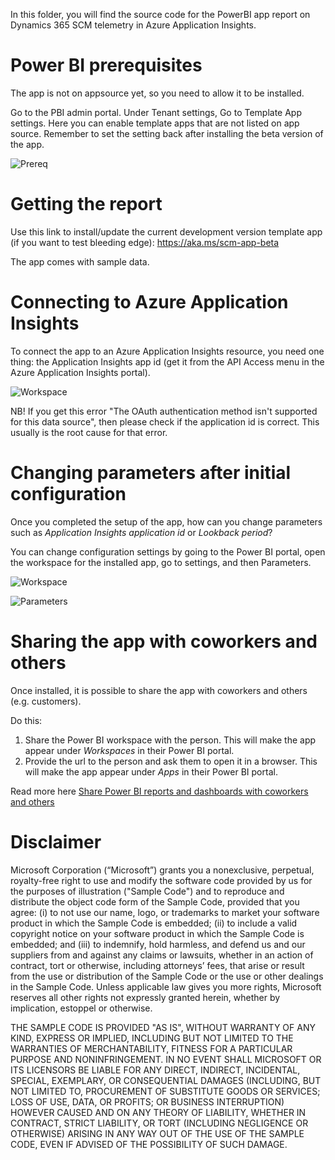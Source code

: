 In this folder, you will find the source code for the PowerBI app report on Dynamics 365 SCM telemetry in Azure Application Insights. 

# Power BI prerequisites
The app is not on appsource yet, so you need to allow it to be installed. 

Go to the PBI admin portal.
Under Tenant settings, Go to Template App settings. Here you can enable template apps that are not listed on app source.
Remember to set the setting back after installing the beta version of the app.

![Prereq](../../../images/power-bi-prereq.png)

# Getting the report
Use this link to install/update the current development version template app (if you want to test bleeding edge): https://aka.ms/scm-app-beta 

The app comes with sample data.

# Connecting to Azure Application Insights
To connect the app to an Azure Application Insights resource, you need one thing: the Application Insights app id (get it from the API Access menu in the Azure Application Insights portal). 

![Workspace](../../../images/pbi_app_app_id.png)


NB! If you get this error "The OAuth authentication method isn't supported for this data source", then please check if the application id is correct. This usually is the root cause for that error.

# Changing parameters after initial configuration
Once you completed the setup of the app, how can you change parameters such as _Application Insights application id_ or _Lookback period_?

You can change configuration settings by going to the Power BI portal, open the workspace for the installed app, go to settings, and then Parameters.

![Workspace](../../../images/pbi_app_workspace.png)

![Parameters](../../../images/pbi_app_parameters.png)

# Sharing the app with coworkers and others
Once installed, it is possible to share the app with coworkers and others (e.g. customers). 

Do this:
1. Share the Power BI workspace with the person. This will make the app appear under _Workspaces_ in their Power BI portal.
2. Provide the url to the person and ask them to open it in a browser. This will make the app appear under _Apps_ in their Power BI portal.

Read more here [Share Power BI reports and dashboards with coworkers and others](https://docs.microsoft.com/en-us/power-bi/collaborate-share/service-share-dashboards)


# Disclaimer
Microsoft Corporation (“Microsoft”) grants you a nonexclusive, perpetual, royalty-free right to use and modify the software code provided by us for the purposes of illustration  ("Sample Code") and to reproduce and distribute the object code form of the Sample Code, provided that you agree: (i) to not use our name, logo, or trademarks to market your software product in which the Sample Code is embedded; (ii) to include a valid copyright notice on your software product in which the Sample Code is embedded; and (iii) to indemnify, hold harmless, and defend us and our suppliers from and against any claims or lawsuits, whether in an action of contract, tort or otherwise, including attorneys’ fees, that arise or result from the use or distribution of the Sample Code or the use or other dealings in the Sample Code. Unless applicable law gives you more rights, Microsoft reserves all other rights not expressly granted herein, whether by implication, estoppel or otherwise. 

THE SAMPLE CODE IS PROVIDED "AS IS", WITHOUT WARRANTY OF ANY KIND, EXPRESS OR IMPLIED, INCLUDING BUT NOT LIMITED TO THE WARRANTIES OF MERCHANTABILITY, FITNESS FOR A PARTICULAR PURPOSE AND NONINFRINGEMENT. IN NO EVENT SHALL MICROSOFT OR ITS LICENSORS BE LIABLE FOR ANY DIRECT, INDIRECT, INCIDENTAL, SPECIAL, EXEMPLARY, OR CONSEQUENTIAL DAMAGES (INCLUDING, BUT NOT LIMITED TO, PROCUREMENT OF SUBSTITUTE GOODS OR SERVICES; LOSS OF USE, DATA, OR PROFITS; OR BUSINESS INTERRUPTION) HOWEVER CAUSED AND ON ANY THEORY OF LIABILITY, WHETHER IN CONTRACT, STRICT LIABILITY, OR TORT (INCLUDING NEGLIGENCE OR OTHERWISE) ARISING IN ANY WAY OUT OF THE USE OF THE SAMPLE CODE, EVEN IF ADVISED OF THE POSSIBILITY OF SUCH DAMAGE.
